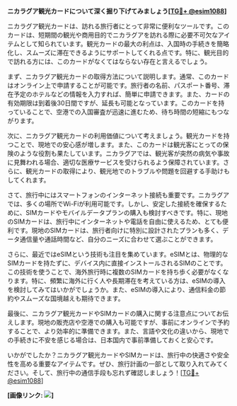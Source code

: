 **ニカラグア観光カードについて深く掘り下げてみましょう[[TG💪+ @esim1088](https://t.me/s/esim1088)]**

ニカラグア観光カードは、訪れる旅行者にとって非常に便利なツールです。このカードは、短期間の観光や商用目的でニカラグアを訪れる際に必要不可欠なアイテムとして知られています。観光カードの最大の利点は、入国時の手続きを簡略化し、スムーズに滞在できるようにサポートしてくれる点です。特に、観光目的で訪れる方には、このカードがなくてはならない存在と言えるでしょう。

まず、ニカラグア観光カードの取得方法について説明します。通常、このカードはオンライン上で申請することが可能です。旅行者の名前、パスポート番号、滞在予定のホテルなどの情報を入力すれば、簡単に申請できます。また、カードの有効期限は到着後30日間ですが、延長も可能となっています。このカードを持っていることで、空港での入国審査が迅速に進むため、待ち時間の短縮にもつながります。

次に、ニカラグア観光カードの利用価値について考えましょう。観光カードを持つことで、現地での安心感が増します。また、このカードは観光客にとっての保険のような役割も果たしています。ニカラグアでは、観光客が突然の病気や事故に見舞われる場合、適切な医療サービスを受けられるよう保障されています。さらに、観光カードの取得により、観光地でのトラブルや問題を回避する手助けもしてくれます。

さて、旅行中にはスマートフォンのインターネット接続も重要です。ニカラグアでは、多くの場所でWi-Fiが利用可能です。しかし、安定した接続を確保するために、SIMカードやモバイルデータプランの購入も検討すべきです。特に、現地のSIMカードは、旅行中にインターネットや電話を自由に使えるため、とても便利です。現地のSIMカードは、旅行者向けに特別に設計されたプランも多く、データ通信量や通話時間など、自分のニーズに合わせて選ぶことができます。

さらに、最近ではeSIMという技術も注目を集めています。eSIMとは、物理的なSIMカードを持たずに、デバイス内に直接インストールされるSIMのことです。この技術を使うことで、海外旅行時に複数のSIMカードを持ち歩く必要がなくなります。特に、頻繁に海外に行く人や長期滞在を考えている方は、eSIMの導入を検討してみてはいかがでしょうか。また、eSIMの導入により、通信料金の節約やスムーズな国境越えも期待できます。

最後に、ニカラグア観光カードやSIMカードの購入に関する注意点についてお伝えします。現地の販売店や空港での購入も可能ですが、事前にオンラインで予約することで、より効率的に準備できます。また、言語や文化の違いから、現地での手続きに不安を感じる場合は、日本国内で事前準備しておくと安心です。

いかがでしたか？ニカラグア観光カードやSIMカードは、旅行中の快適さや安全性を高める重要なアイテムです。ぜひ、旅行計画の一部として取り入れてみてください。そして、旅行中の通信手段も忘れず確認しましょう！[[TG💪+ @esim1088](https://t.me/s/esim1088)]

**[画像リンク: ![](https://i.postimg.cc/Y0z9fWf4/image.png)]**